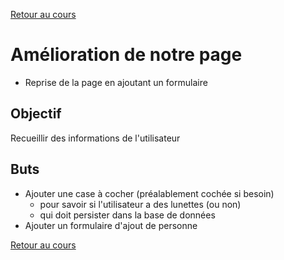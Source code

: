 [Retour au cours](../cours.md)

# Amélioration de notre page

* Reprise de la page en ajoutant un formulaire

## Objectif

Recueillir des informations de l'utilisateur

## Buts

* Ajouter une case à cocher (préalablement cochée si besoin)
  - pour savoir si l'utilisateur a des lunettes (ou non)
  - qui doit persister dans la base de données
* Ajouter un formulaire d'ajout de personne

[Retour au cours](../cours.md)
